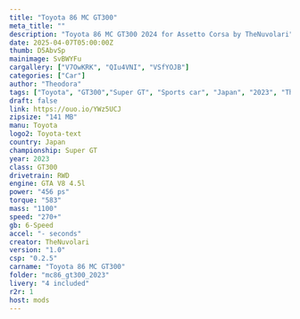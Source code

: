 ```yaml
---
title: "Toyota 86 MC GT300"
meta_title: ""
description: "Toyota 86 MC GT300 2024 for Assetto Corsa by TheNuvolari"
date: 2025-04-07T05:00:00Z
thumb: D5AbvSp
mainimage: SvBWYFu
cargallery: ["V7OwKRK", "QIu4VNI", "VSfYOJB"]
categories: ["Car"]
author: "Theodora"
tags: ["Toyota", "GT300","Super GT", "Sports car", "Japan", "2023", "TheNuvolari"]
draft: false
link: https://ouo.io/YWz5UCJ
zipsize: "141 MB"
manu: Toyota
logo2: Toyota-text
country: Japan
championship: Super GT
year: 2023
class: GT300
drivetrain: RWD
engine: GTA V8 4.5l
power: "456 ps"
torque: "583"
mass: "1100"
speed: "270+"
gb: 6-Speed
accel: "- seconds"
creator: TheNuvolari
version: "1.0"
csp: "0.2.5"
carname: "Toyota 86 MC GT300"
folder: "mc86_gt300_2023"
livery: "4 included"
r2r: 1
host: mods
---
```

